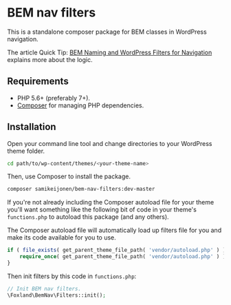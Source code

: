 # BEM nav filters

This is a standalone composer package for BEM classes in WordPress navigation.

The article Quick Tip: [BEM Naming and WordPress Filters for Navigation](https://webdesign.tutsplus.com/tutorials/quick-tip-bem-naming-and-wordpress-filters-for-navigation--cms-31268)
explains more about the logic.

## Requirements

* PHP 5.6+ (preferably 7+).
* [Composer](https://getcomposer.org/) for managing PHP dependencies.

## Installation

Open your command line tool and change directories to your WordPress theme folder.

```bash
cd path/to/wp-content/themes/<your-theme-name>
```

Then, use Composer to install the package.

```bash
composer samikeijonen/bem-nav-filters:dev-master
```

If you're not already including the Composer autoload file for your theme
you'll want something like the following bit of code in your theme's `functions.php` to autoload this package (and any others).

The Composer autoload file will automatically load up filters file for you and make its code available for you to use.

```php
if ( file_exists( get_parent_theme_file_path( 'vendor/autoload.php' ) ) ) {
	require_once( get_parent_theme_file_path( 'vendor/autoload.php' ) );
}
```

Then init filters by this code in `functions.php`:

```php
// Init BEM nav filters.
\Foxland\BemNav\Filters::init();
```
